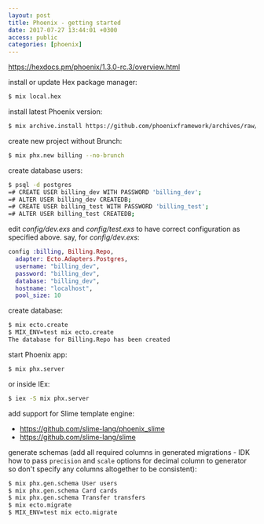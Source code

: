 ```yaml
---
layout: post
title: Phoenix - getting started
date: 2017-07-27 13:44:01 +0300
access: public
categories: [phoenix]
---
```


<!-- more -->

<https://hexdocs.pm/phoenix/1.3.0-rc.3/overview.html>

install or update Hex package manager:

```sh
$ mix local.hex
```

install latest Phoenix version:

```sh
$ mix archive.install https://github.com/phoenixframework/archives/raw/master/phx_new.ez
```

create new project without Brunch:

```sh
$ mix phx.new billing --no-brunch
```

create database users:

```sh
$ psql -d postgres
=# CREATE USER billing_dev WITH PASSWORD 'billing_dev';
=# ALTER USER billing_dev CREATEDB;
=# CREATE USER billing_test WITH PASSWORD 'billing_test';
=# ALTER USER billing_test CREATEDB;
```

edit _config/dev.exs_ and _config/test.exs_ to have correct configuration
as specified above. say, for _config/dev.exs_:

```elixir
config :billing, Billing.Repo,
  adapter: Ecto.Adapters.Postgres,
  username: "billing_dev",
  password: "billing_dev",
  database: "billing_dev",
  hostname: "localhost",
  pool_size: 10
```

create database:

```sh
$ mix ecto.create
$ MIX_ENV=test mix ecto.create
The database for Billing.Repo has been created
```

start Phoenix app:

```sh
$ mix phx.server
```

or inside IEx:

```sh
$ iex -S mix phx.server
```

add support for Slime template engine:

- <https://github.com/slime-lang/phoenix_slime>
- <https://github.com/slime-lang/slime>

generate schemas (add all required columns in generated migrations -
IDK how to pass `precision` and `scale` options for decimal column to
generator so don't specify any columns altogether to be consistent):

```sh
$ mix phx.gen.schema User users
$ mix phx.gen.schema Card cards
$ mix phx.gen.schema Transfer transfers
$ mix ecto.migrate
$ MIX_ENV=test mix ecto.migrate
```
